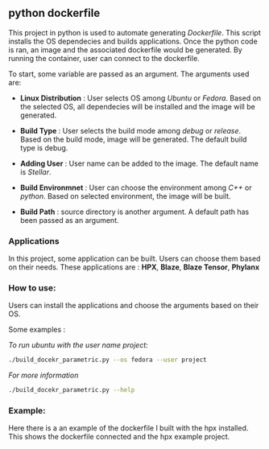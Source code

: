 <!-- Copyright (c) 2020 Louisiana State University      -->
<!-- Copyright (c) 2020 karame                          -->

## python dockerfile
This project in python is used to automate generating *Dockerfile*. This script  installs the OS dependecies and builds applications. Once the python code is ran, an image and the associated dockerfile would be generated. By running the container, user can connect to the dockerfile. 

To start, some variable are passed as an argument. The arguments used are: 
* **Linux Distribution** : User selects OS among *Ubuntu* or *Fedora*. Based on the selected OS, all dependecies will be installed and the image will be generated. 

* **Build Type** : User selects the build mode among *debug* or *release*. Based on the build mode, image will be generated. The default build type is debug. 
* **Adding User** : User name can be added to the image. The default name is *Stellar*. 
* **Build Environmnet** : User can choose the environment among *C++* or *python*. Based on selected environment, the image will be built. 
* **Build Path** : source directory is another argument. A default path has been passed as an argument. 

### Applications 

In this project, some application can be built. Users can choose them based on their needs. 
These applications are : **HPX**, **Blaze**, **Blaze Tensor**, **Phylanx**  


### How to use: 
Users can install the applications and choose the arguments based on their OS. 

Some examples : 

*To run ubuntu with the user name project:*

```sh
./build_docekr_parametric.py --os fedora --user project
```
*For more information*

```sh
./build_docekr_parametric.py --help 
```

### Example:
Here there is a an example of the dockerfile I built with the hpx installed. This shows the dockerfile connected and the hpx example project. 
